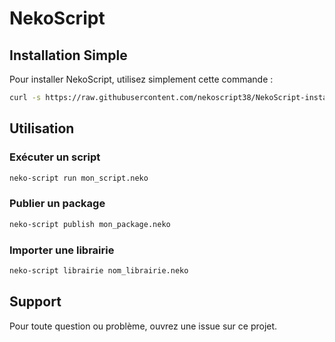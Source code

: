 
# NekoScript

## Installation Simple

Pour installer NekoScript, utilisez simplement cette commande :

```bash
curl -s https://raw.githubusercontent.com/nekoscript38/NekoScript-install/main/neko-script.sh -o /usr/local/bin/neko-script && chmod +x /usr/local/bin/neko-script && neko-script télécharger
```

## Utilisation

### Exécuter un script
```bash
neko-script run mon_script.neko
```

### Publier un package
```bash
neko-script publish mon_package.neko
```

### Importer une librairie
```bash
neko-script librairie nom_librairie.neko
```

## Support
Pour toute question ou problème, ouvrez une issue sur ce projet.
